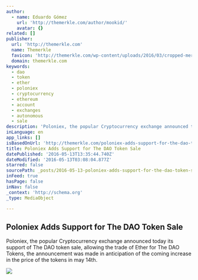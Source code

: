 ```yaml
---
author:
  - name: Eduardo Gómez
    url: 'http://themerkle.com/author/mookid/'
    avatar: {}
related: []
publisher:
  url: 'http://themerkle.com'
  name: Themerkle
  favicon: 'http://themerkle.com/wp-content/uploads/2016/03/cropped-merkle-white-1-192x192.png'
  domain: themerkle.com
keywords:
  - dao
  - token
  - ether
  - poloniex
  - cryptocurrency
  - ethereum
  - account
  - exchanges
  - autonomous
  - sale
description: 'Poloniex, the popular Cryptocurrency exchange announced today its support of The DAO token sale, allowing the trade of Ether for The DAO Tokens, the announcement was made in anticipation of the coming increase in the price of the tokens in may 14th.'
inLanguage: en
app_links: []
isBasedOnUrl: 'http://themerkle.com/poloniex-adds-support-for-the-dao-token-sale/'
title: Poloniex Adds Support for The DAO Token Sale
datePublished: '2016-05-13T13:35:44.740Z'
dateModified: '2016-05-13T03:08:04.877Z'
starred: false
sourcePath: _posts/2016-05-13-poloniex-adds-support-for-the-dao-token-sale.md
inFeed: true
hasPage: false
inNav: false
_context: 'http://schema.org'
_type: MediaObject

---
```

<article style=""><h1>Poloniex Adds Support for The DAO Token Sale</h1><p>Poloniex, the popular Cryptocurrency exchange announced today its support of The DAO token sale, allowing the trade of Ether for The DAO Tokens, the announcement was made in anticipation of the coming increase in the price of the tokens in may 14th.</p><img src="http://themerkle.com/wp-content/uploads/2016/05/shutterstock_339441968.jpg" /></article>